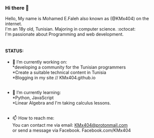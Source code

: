 ### Hi there 👋

<!--
**KMx404/KMx404** is a ✨ _special_ ✨ repository because its `README.md` (this file) appears on your GitHub profile.

Here are some ideas to get you started:

- 🔭 I’m currently working on ...
- 🌱 I’m currently learning ...
- 👯 I’m looking to collaborate on ...
- 🤔 I’m looking for help with ...
- 💬 Ask me about ...
- 📫 How to reach me: ...
- 😄 Pronouns: ...
- ⚡ Fun fact: ...
-->
Hello, My name is Mohamed E.Faleh also known as (@KMx404) on the internet. <br />
I'm an 18y old, Tunisian. Majoring in computer science. :octocat: <br />
I'm passionate about Programming and web development. <br />
<br /> 
#### STATUS: <br />
- 🔭 I’m currently working on: <br />
*developing a community for the Tunisian programmers <br />
*Create a suitable technical content in Tunisia <br />
*Blogging in my site // KMx404.github.io <br /> <br />

- 🌱 I’m currently learning: <br />
*Python, JavaScript <br />
*Linear Algebra and I'm taking calculus lessons. <br /> <br />

- 📫 How to reach me: <br />
You can contact me via email: KMx404@protonmail.com <br />
or send a message via Facebook. Facebook.com/KMx404 <br />


